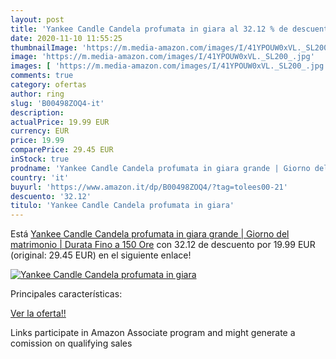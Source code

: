 ```yaml
---
layout: post
title: 'Yankee Candle Candela profumata in giara al 32.12 % de descuento'
date: 2020-11-10 11:55:25
thumbnailImage: 'https://m.media-amazon.com/images/I/41YPOUW0xVL._SL200_.jpg'
image: 'https://m.media-amazon.com/images/I/41YPOUW0xVL._SL200_.jpg'
images: [ 'https://m.media-amazon.com/images/I/41YPOUW0xVL._SL200_.jpg' ]
comments: true
category: ofertas
author: ring
slug: 'B00498ZOQ4-it'
description:
actualPrice: 19.99 EUR
currency: EUR
price: 19.99
comparePrice: 29.45 EUR
inStock: true
prodname: 'Yankee Candle Candela profumata in giara grande | Giorno del matrimonio | Durata Fino a 150 Ore'
country: 'it'
buyurl: 'https://www.amazon.it/dp/B00498ZOQ4/?tag=tolees00-21'
descuento: '32.12'
titulo: 'Yankee Candle Candela profumata in giara'
---
```


Está [Yankee Candle Candela profumata in giara grande | Giorno del matrimonio | Durata Fino a 150 Ore](https://www.amazon.it/dp/B00498ZOQ4/?tag=tolees00-21) con 32.12 de descuento por 19.99 EUR (original: 29.45 EUR) en el siguiente enlace!

[![Yankee Candle Candela profumata in giara](https://m.media-amazon.com/images/I/41YPOUW0xVL._SL200_.jpg)](https://www.amazon.it/dp/B00498ZOQ4/?tag=tolees00-21)

Principales características:


[Ver la oferta!!](https://www.amazon.it/dp/B00498ZOQ4/?tag=tolees00-21)

Links participate in Amazon Associate program and might generate a comission on qualifying sales



